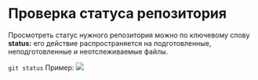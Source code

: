 # Проверка статуса репозитория

Просмотреть статус нужного репозитория можно по ключевому слову **status:** его действие распространяется на подготовленные, неподготовленные и неотслеживаемые файлы.

```git status```
Пример:
![](status.jpg)